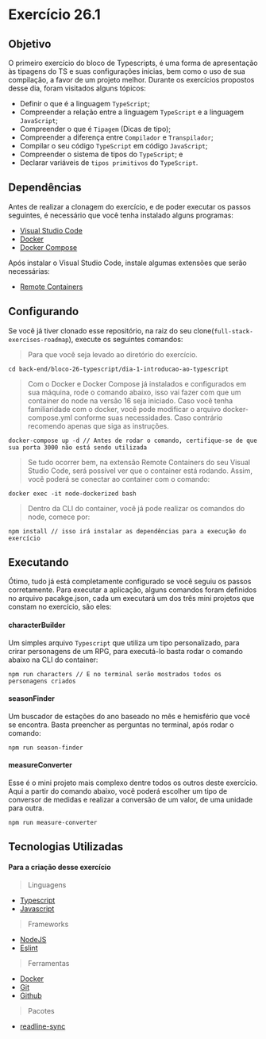 # Exercício 26.1

## Objetivo
O primeiro exercício do bloco de Typescripts, é uma forma de apresentação às tipagens do TS e suas configurações inicias, bem como o uso de sua compilação, a favor de um projeto melhor. Durante os exercícios propostos desse dia, foram visitados alguns tópicos:

- Definir o que é a linguagem `TypeScript`;
- Compreender a relação entre a linguagem `TypeScript` e a linguagem `JavaScript`;
- Compreender o que é `Tipagem` (Dicas de tipo);
- Compreender a diferença entre `Compilador` e `Transpilador`;
- Compilar o seu código `TypeScript` em código `JavaScript`;
- Compreender o sistema de tipos do `TypeScript`; e
- Declarar variáveis de `tipos primitivos` do `TypeScript`.

## Dependências
Antes de realizar a clonagem do exercício, e de poder executar os passos seguintes, é necessário que você tenha instalado alguns programas:

- [Visual Studio Code](https://code.visualstudio.com/download)
- [Docker](https://www.docker.com/get-started/)
- [Docker Compose](https://docs.docker.com/compose/install/)

Após instalar o Visual Studio Code, instale algumas extensões que serão necessárias:

- [Remote Containers](https://github.com/Microsoft/vscode-remote-release)

## Configurando
Se você já tiver clonado esse repositório, na raiz do seu clone(`full-stack-exercises-roadmap`), execute os seguintes comandos:

> Para que você seja levado ao diretório do exercício.
```cli
cd back-end/bloco-26-typescript/dia-1-introducao-ao-typescript
```
>Com o Docker e Docker Compose já instalados e configurados em sua máquina, rode o comando abaixo, isso vai fazer com que um container do node na versão 16 seja iniciado. Caso você tenha familiaridade com o docker, você pode modificar o arquivo docker-compose.yml conforme suas necessidades. Caso contrário recomendo apenas que siga as instruções.
```cli
docker-compose up -d // Antes de rodar o comando, certifique-se de que sua porta 3000 não está sendo utilizada
```
>Se tudo ocorrer bem, na extensão Remote Containers do seu Visual Studio Code, será possível ver que o container está rodando. Assim, você poderá se conectar ao container com o comando:
```cli
docker exec -it node-dockerized bash
```
>Dentro da CLI do container, você já pode realizar os comandos do node, comece por:
```cli
npm install // isso irá instalar as dependências para a execução do exercício
```

## Executando
Ótimo, tudo já está completamente configurado se você seguiu os passos corretamente. Para executar a aplicação, alguns comandos foram definidos no arquivo pacakge.json, cada um executará um dos três mini projetos que constam no exercício, são eles:

#### characterBuilder
Um simples arquivo `Typescript` que utiliza um tipo personalizado, para crirar personagens de um RPG, para executá-lo basta rodar o comando abaixo na CLI do container:
```cli
npm run characters // E no terminal serão mostrados todos os personagens criados
```

#### seasonFinder
Um buscador de estações do ano baseado no mês e hemisfério que você se encontra. Basta preencher as perguntas no terminal, após rodar o comando:
```cli
npm run season-finder
```

#### measureConverter
Esse é o mini projeto mais complexo dentre todos os outros deste exercício. Aqui a partir do comando abaixo, você poderá escolher um tipo de conversor de medidas e realizar a conversão de um valor, de uma unidade para outra.
```cli
npm run measure-converter
```

## Tecnologias Utilizadas
#### Para a criação desse exercício

> Linguagens
- [Typescript](https://www.typescriptlang.org/)
- [Javascript](https://www.javascript.com/)

> Frameworks
- [NodeJS](https://nodejs.org/en/)
- [Eslint](https://eslint.org/)

> Ferramentas
- [Docker](https://www.docker.com/)
- [Git](https://git-scm.com/)
- [Github](https://github.com/)

> Pacotes
- [readline-sync](https://www.npmjs.com/package/readline-sync)
